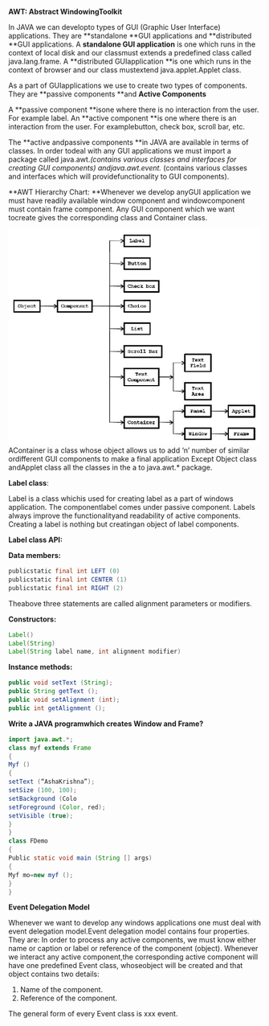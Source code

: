 **AWT: Abstract WindowingToolkit**

In JAVA we can developto types of GUI (Graphic User Interface) applications. They are **standalone **GUI applications and **distributed **GUI applications. A **standalone GUI application** is one which runs in the context of local disk and our classmust extends a predefined class called java.lang.frame. A **distributed GUIapplication **is one which runs in the context of browser and our class mustextend java.applet.Applet class.

As a part of GUIapplications we use to create two types of components. They are **passive components **and **Active Components**

A **passive component **isone where there is no interaction from the user. For example label. An **active component **is one where there is an interaction from the user. For examplebutton, check box, scroll bar, etc.

The **active andpassive components **in JAVA are available in terms of classes. In order todeal with any GUI applications we must import a package called java.awt.*(contains various classes and interfaces for creating GUI components) andjava.awt.event.* (contains various classes and interfaces which will providefunctionality to GUI components).

 

**AWT Hierarchy Chart: **Whenever we develop anyGUI application we must have readily available window component and windowcomponent must contain frame component. Any GUI component which we want tocreate gives the corresponding class and Container class. 

![img](./images/awt01.jpg)AContainer is a class whose object allows us to add ‘n’ number of similar ordifferent GUI components to make a final application Except Object class andApplet class all the classes in the a to java.awt.* package.

 

**Label class**:

Label is a class whichis used for creating label as a part of windows application. The componentlabel comes under passive component. Labels always improve the functionalityand readability of active components. Creating a label is nothing but creatingan object of label components.

**Label class API:**

**Data members:**

```java
publicstatic final int LEFT (0)
publicstatic final int CENTER (1)
publicstatic final int RIGHT (2)
```
Theabove three statements are called alignment parameters or modifiers.

**Constructors:**
```java
Label()
Label(String)
Label(String label name, int alignment modifier)
```
**Instance methods:**
```java
public void setText (String);
public String getText ();
public void setAlignment (int);
public int getAlignment ();
```



**Write a JAVA programwhich creates Window and Frame?**

```java
import java.awt.*;
class myf extends Frame
{
Myf ()
{
setText (“AshaKrishna”);
setSize (100, 100);
setBackground (Colo
setForeground (Color, red);
setVisible (true);
}
}
class FDemo
{
Public static void main (String [] args)
{
Myf mo=new myf ();
}
}
```


**Event Delegation Model**

Whenever we want to develop any windows applications one must deal with event delegation model.Event delegation model contains four properties. They are: In order to process any active components, we must know either name or caption or label or reference of the component (object). Whenever we interact any active component,the corresponding active component will have one predefined Event class, whoseobject will be created and that object contains two details:

1. Name of the component.
2. Reference of the component.

The general form of every Event class is xxx event.

